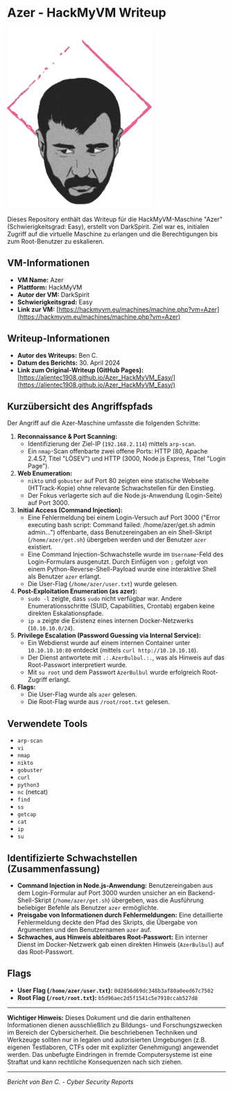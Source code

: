 # Azer - HackMyVM Writeup

![Azer VM Icon](Azer.png)

Dieses Repository enthält das Writeup für die HackMyVM-Maschine "Azer" (Schwierigkeitsgrad: Easy), erstellt von DarkSpirit. Ziel war es, initialen Zugriff auf die virtuelle Maschine zu erlangen und die Berechtigungen bis zum Root-Benutzer zu eskalieren.

## VM-Informationen

*   **VM Name:** Azer
*   **Plattform:** HackMyVM
*   **Autor der VM:** DarkSpirit
*   **Schwierigkeitsgrad:** Easy
*   **Link zur VM:** [https://hackmyvm.eu/machines/machine.php?vm=Azer](https://hackmyvm.eu/machines/machine.php?vm=Azer)

## Writeup-Informationen

*   **Autor des Writeups:** Ben C.
*   **Datum des Berichts:** 30. April 2024
*   **Link zum Original-Writeup (GitHub Pages):** [https://alientec1908.github.io/Azer_HackMyVM_Easy/](https://alientec1908.github.io/Azer_HackMyVM_Easy/)

## Kurzübersicht des Angriffspfads

Der Angriff auf die Azer-Maschine umfasste die folgenden Schritte:

1.  **Reconnaissance & Port Scanning:**
    *   Identifizierung der Ziel-IP (`192.168.2.114`) mittels `arp-scan`.
    *   Ein `nmap`-Scan offenbarte zwei offene Ports: HTTP (80, Apache 2.4.57, Titel "LÖSEV") und HTTP (3000, Node.js Express, Titel "Login Page").
2.  **Web Enumeration:**
    *   `nikto` und `gobuster` auf Port 80 zeigten eine statische Webseite (HTTrack-Kopie) ohne relevante Schwachstellen für den Einstieg.
    *   Der Fokus verlagerte sich auf die Node.js-Anwendung (Login-Seite) auf Port 3000.
3.  **Initial Access (Command Injection):**
    *   Eine Fehlermeldung bei einem Login-Versuch auf Port 3000 ("Error executing bash script: Command failed: /home/azer/get.sh admin admin...") offenbarte, dass Benutzereingaben an ein Shell-Skript (`/home/azer/get.sh`) übergeben werden und der Benutzer `azer` existiert.
    *   Eine Command Injection-Schwachstelle wurde im `Username`-Feld des Login-Formulars ausgenutzt. Durch Einfügen von `;` gefolgt von einem Python-Reverse-Shell-Payload wurde eine interaktive Shell als Benutzer `azer` erlangt.
    *   Die User-Flag (`/home/azer/user.txt`) wurde gelesen.
4.  **Post-Exploitation Enumeration (as azer):**
    *   `sudo -l` zeigte, dass `sudo` nicht verfügbar war. Andere Enumerationsschritte (SUID, Capabilities, Crontab) ergaben keine direkten Eskalationspfade.
    *   `ip a` zeigte die Existenz eines internen Docker-Netzwerks (`10.10.10.0/24`).
5.  **Privilege Escalation (Password Guessing via Internal Service):**
    *   Ein Webdienst wurde auf einem internen Container unter `10.10.10.10:80` entdeckt (mittels `curl http://10.10.10.10`).
    *   Der Dienst antwortete mit `.:.AzerBulbul.:.`, was als Hinweis auf das Root-Passwort interpretiert wurde.
    *   Mit `su root` und dem Passwort `AzerBulbul` wurde erfolgreich Root-Zugriff erlangt.
6.  **Flags:**
    *   Die User-Flag wurde als `azer` gelesen.
    *   Die Root-Flag wurde aus `/root/root.txt` gelesen.

## Verwendete Tools

*   `arp-scan`
*   `vi`
*   `nmap`
*   `nikto`
*   `gobuster`
*   `curl`
*   `python3`
*   `nc` (netcat)
*   `find`
*   `ss`
*   `getcap`
*   `cat`
*   `ip`
*   `su`

## Identifizierte Schwachstellen (Zusammenfassung)

*   **Command Injection in Node.js-Anwendung:** Benutzereingaben aus dem Login-Formular auf Port 3000 wurden unsicher an ein Backend-Shell-Skript (`/home/azer/get.sh`) übergeben, was die Ausführung beliebiger Befehle als Benutzer `azer` ermöglichte.
*   **Preisgabe von Informationen durch Fehlermeldungen:** Eine detaillierte Fehlermeldung deckte den Pfad des Skripts, die Übergabe von Argumenten und den Benutzernamen `azer` auf.
*   **Schwaches, aus Hinweis ableitbares Root-Passwort:** Ein interner Dienst im Docker-Netzwerk gab einen direkten Hinweis (`AzerBulbul`) auf das Root-Passwort.

## Flags

*   **User Flag (`/home/azer/user.txt`):** `0d2856d69dc348b3af80a0eed67c7502`
*   **Root Flag (`/root/root.txt`):** `b5d96aec2d5f1541c5e7910ccab527d8`

---

**Wichtiger Hinweis:** Dieses Dokument und die darin enthaltenen Informationen dienen ausschließlich zu Bildungs- und Forschungszwecken im Bereich der Cybersicherheit. Die beschriebenen Techniken und Werkzeuge sollten nur in legalen und autorisierten Umgebungen (z.B. eigenen Testlaboren, CTFs oder mit expliziter Genehmigung) angewendet werden. Das unbefugte Eindringen in fremde Computersysteme ist eine Straftat und kann rechtliche Konsequenzen nach sich ziehen.

---
*Bericht von Ben C. - Cyber Security Reports*
